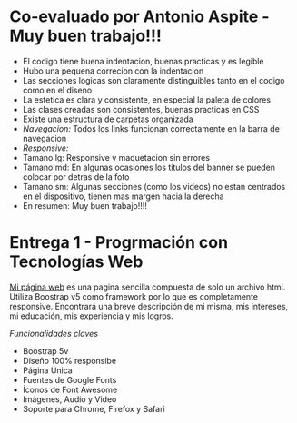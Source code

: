 # Co-evaluado por Antonio Aspite - Muy buen trabajo!!!

- El codigo tiene buena indentacion, buenas practicas y es legible
- Hubo una pequena correcion con la indentacion
- Las secciones logicas son claramente distinguibles tanto en el codigo como en el diseno
- La estetica es clara y consistente, en especial la paleta de colores
- Las clases creadas son consistentes, buenas practicas en CSS
- Existe una estructura de carpetas organizada
- _Navegacion:_ Todos los links funcionan correctamente en la barra de navegacion
- _Responsive:_
- Tamano lg: Responsive y maquetacion sin errores
- Tamano md: En algunas ocasiones los titulos del banner se pueden colocar por detras de la foto
- Tamano sm: Algunas secciones (como los videos) no estan centrados en el dispositivo, tienen mas margen hacia la derecha
- En resumen: Muy buen trabajo!!!!

# Entrega 1 - Progrmación con Tecnologías Web

[Mi página web](https://imsarmiento.github.io/web_e1/) es una pagina sencilla compuesta de solo un archivo html. Utiliza Boostrap v5 como framework por lo que es completamente responsive. Encontrará una breve descripción de mi misma, mis intereses, mi educación, mis experiencia y mis logros.

_Funcionalidades claves_

- Boostrap 5v
- Diseño 100% responsibe
- Página Única
- Fuentes de Google Fonts
- Íconos de Font Awesome
- Imágenes, Audio y Video
- Soporte para Chrome, Firefox y Safari
